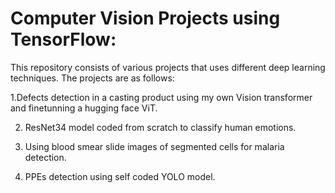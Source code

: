 
# Computer Vision Projects using TensorFlow:
This repository consists of various projects that uses different deep learning techniques. The projects are as follows:

 1.Defects detection in a casting product using my own Vision transformer and finetunning a hugging face ViT.
 
 2. ResNet34 model coded from scratch to classify human emotions.

    
 3. Using blood smear slide images of segmented cells for malaria detection.
 4. PPEs detection using self coded YOLO model.
